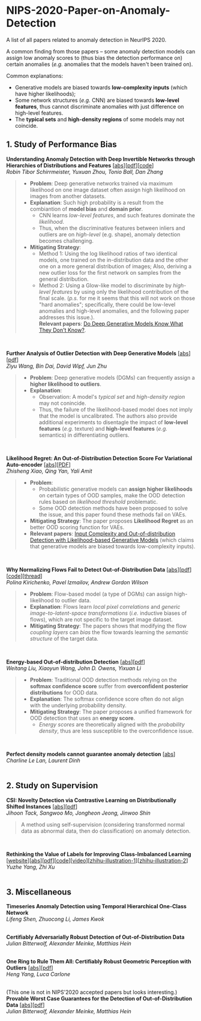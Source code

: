 # NIPS-2020-Paper-on-Anomaly-Detection
A list of all papers related to anomaly detection in NeurIPS 2020.  

A common finding from those papers – some anomaly detection models can assign low anomaly scores to (thus bias the detection performance on) certain anomalies (*e.g.* anomalies that the models haven't been trained on).   

Common explanations:
- Generative models are biased towards **low-complexity inputs** (which have higher likelihoods);
- Some network structures (*e.g.* CNN) are biased towards **low-level features**, thus cannot discriminate anomalies with just difference on high-level features.
- The **typical sets** and **high-density regions** of some models may not coincide.

## 1. Study of Performance Bias
**Understanding Anomaly Detection with Deep Invertible Networks through Hierarchies of Distributions and Features** [[abs](https://arxiv.org/abs/2006.10848)][[pdf](https://arxiv.org/pdf/2006.10848.pdf)][[code](https://github.com/boschresearch/hierarchical_anomaly_detection)]     
*Robin Tibor Schirrmeister, Yuxuan Zhou, Tonio Ball, Dan Zhang*  
> - **Problem**: Deep generative networks trained via maximum likelihood on one image dataset often assign high likelihood on images from another datasets.   
> - **Explanation**: Such high probability is a result from the combiantion of **model bias** and **domain prior**.   
>   - CNN learns *low-level features*, and such features dominate the *likelihood*.  
>   - Thus, when the discriminative features between inliers and outliers are on *high-level* (e.g. shape), anomaly detection becomes challenging.  
> - **Mitigating Strategy**: 
>   - Method 1: Using the log likelihood ratios of two identical models, one trained on the in-distribution data and the other one on a more general distribution of images; Also, deriving a new outlier loss for the first network on samples from the general distribution.
>   - Method 2: Using a Glow-like model to discriminate by *high-level features* by using only the likelihood contribution of the final scale. (*p.s.* for me it seems that this will not work on those "hard anomalies"; specifically, there could be low-level anomalies and high-level anomalies, and the following paper addresses this issue.).  
> **Relevant papers**: [Do Deep Generative Models Know What They Don't Know?](https://openreview.net/forum?id=H1xwNhCcYm).
<br>

**Further Analysis of Outlier Detection with Deep Generative Models** [[abs](https://arxiv.org/abs/2010.13064)][[pdf](https://arxiv.org/pdf/2010.13064.pdf)]    
*Ziyu Wang, Bin Dai, David Wipf, Jun Zhu*   
> - **Problem**: Deep generative models (DGMs) can frequently assign a **higher likelihood to outliers**.     
> - **Explanation**:    
>   - Observation: A model's *typical set* and *high-density region* may not conincide.  
>   - Thus, the failure of the likelihood-based model does not imply that the model is uncalibrated. 
> The authors also provide additional experiments to disentagle the impact of **low-level features** (*e.g.* texture) and **high-level features** (*e.g.* semantics) in differentiating outliers. 
<br>

**Likelihood Regret: An Out-of-Distribution Detection Score For Variational Auto-encoder** [[abs](https://arxiv.org/abs/2003.02977)][[PDF](https://arxiv.org/pdf/2003.02977.pdf)]     
*Zhisheng Xiao, Qing Yan, Yali Amit*   
> - **Problem**: 
>    - Probabilistic generative models can **assign higher likelihoods** on certain types of OOD samples, make the OOD detection rules based on *likelihood threshold* problematic.  
>    - Some OOD detection methods have been proposed to solve the issue, and this paper found these methods fail on VAEs.  
> - **Mitigating Strategy**: The paper proposes **Likelihood Regret** as an better OOD scoring function for VAEs.  
> - **Relevant papers**: [Input Complexity and Out-of-distribution Detection with Likelihood-based Generative Models](https://openreview.net/forum?id=SyxIWpVYvr) (which claims that generative models are biased towards low-complexity inputs).
<br>

**Why Normalizing Flows Fail to Detect Out-of-Distribution Data** [[abs](https://arxiv.org/abs/2006.08545)][[pdf](https://arxiv.org/pdf/2006.08545.pdf)][[code](https://github.com/PolinaKirichenko/flows_ood)][[thread](https://twitter.com/polkirichenko/status/1272715634544119809)]    
*Polina Kirichenko, Pavel Izmailov, Andrew Gordon Wilson*  
> - **Problem**: Flow-based model (a type of DGMs) can assign high-likelihood to outlier data.    
> - **Explanation**: Flows learn *local pixel correlations* and *generic image-to-latent-space transformations* (*i.e.* inductive biases of flows), which are not specific to the target image dataset.    
> - **Mitigating Strategy**: The papers shows that modifying the flow *coupling layers* can *bias* the flow towards learning the *semantic structure* of the target data.
<br>

**Energy-based Out-of-distribution Detection** [[abs](https://arxiv.org/abs/2010.03759)][[pdf](https://arxiv.org/pdf/2010.03759.pdf)]    
*Weitang Liu, Xiaoyun Wang, John D. Owens, Yixuan Li*  
> - **Problem**: Traditional OOD detection methods relying on the **softmax confidence score** suffer from **overconfident posterior distributions** for OOD data.  
> - **Explanation**: The softmax confidence score often do not align with the underlying probability density.
> - **Mitigating Strategy**: The paper proposes a unified framework for OOD detection that uses an **energy score**.
>   - *Energy scores* are theoretically aligned with the *probability density*, thus are less susceptible to the overconfidence issue.
<br>

**Perfect density models cannot guarantee anomaly detection** [[abs](https://arxiv.org/abs/2012.03808v1)]    
*Charline Le Lan, Laurent Dinh*   
<br>


## 2. Study on Supervision
**CSI: Novelty Detection via Contrastive Learning on Distributionally Shifted Instances** [[abs](https://arxiv.org/abs/2007.08176)][[pdf](https://arxiv.org/pdf/2007.08176.pdf)]     
*Jihoon Tack, Sangwoo Mo, Jongheon Jeong, Jinwoo Shin*   
> A method using self-supervision (considering transformed normal data as abnormal data, then do classification) on anomaly detection.
<br>

**Rethinking the Value of Labels for Improving Class-Imbalanced Learning** [[website](https://www.mit.edu/~yuzhe/imbalanced-semi-self.html)][[abs](https://arxiv.org/abs/2006.07529)][[pdf](https://arxiv.org/pdf/2006.07529)][[code](https://github.com/YyzHarry/imbalanced-semi-self)][[video](http://www.youtube.com/watch?v=XltXZ3OZvyI)][[zhihu-illustration-1](https://zhuanlan.zhihu.com/p/265326764)][[zhihu-illustration-2](https://zhuanlan.zhihu.com/p/259710601)]      
*Yuzhe Yang, Zhi Xu*   
<br>

## 3. Miscellaneous
**Timeseries Anomaly Detection using Temporal Hierarchical One-Class Network**       
*Lifeng Shen, Zhuocong Li, James Kwok*    
<br>

**Certifiably Adversarially Robust Detection of Out-of-Distribution Data**      
*Julian Bitterwolf, Alexander Meinke, Matthias Hein*  
<br>

**One Ring to Rule Them All: Certifiably Robust Geometric Perception with Outliers** [[abs](https://arxiv.org/abs/2006.06769)][[pdf](https://arxiv.org/pdf/2006.06769)]    
*Heng Yang, Luca Carlone*   
<br>

(This one is not in NIPS'2020 accepted papers but looks interesting.)   
**Provable Worst Case Guarantees for the Detection of Out-of-Distribution Data** [[abs](https://arxiv.org/abs/2007.08473)][[pdf](https://arxiv.org/pdf/2007.08473)]   
*Julian Bitterwolf, Alexander Meinke, Matthias Hein*   
<br>

